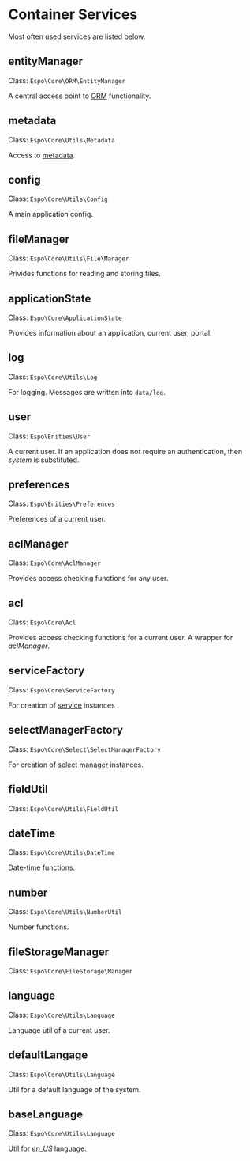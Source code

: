 # Container Services

Most often used services are listed below.

## entityManager

Class: `Espo\Core\ORM\EntityManager`

A central access point to [ORM](orm.md) functionality.

## metadata

Class: `Espo\Core\Utils\Metadata`

Access to [metadata](metadata.md).

## config

Class: `Espo\Core\Utils\Config`

A main application config.

## fileManager

Class: `Espo\Core\Utils\File\Manager`

Privides functions for reading and storing files.

## applicationState

Class: `Espo\Core\ApplicationState`

Provides information about an application, current user, portal.

## log

Class: `Espo\Core\Utils\Log`

For logging. Messages are written into `data/log`.

## user

Class: `Espo\Enities\User`

A current user. If an application does not require an authentication, then *system* is substituted.

## preferences

Class: `Espo\Enities\Preferences`

Preferences of a current user.

## aclManager

Class: `Espo\Core\AclManager`

Provides access checking functions for any user.

## acl

Class: `Espo\Core\Acl`

Provides access checking functions for a current user. A wrapper for *aclManager*.

## serviceFactory

Class: `Espo\Core\ServiceFactory`

For creation of [service](services.md) instances .

## selectManagerFactory

Class: `Espo\Core\Select\SelectManagerFactory`

For creation of [select manager](select-manager.md) instances.

## fieldUtil

Class: `Espo\Core\Utils\FieldUtil`

## dateTime

Class: `Espo\Core\Utils\DateTime`

Date-time functions.

## number

Class: `Espo\Core\Utils\NumberUtil`

Number functions.

## fileStorageManager

Class: `Espo\Core\FileStorage\Manager`

## language

Class: `Espo\Core\Utils\Language`

Language util of a current user.

## defaultLangage

Class: `Espo\Core\Utils\Language`

Util for a default language of the system.

## baseLanguage

Class: `Espo\Core\Utils\Language`

Util for *en_US* language.
